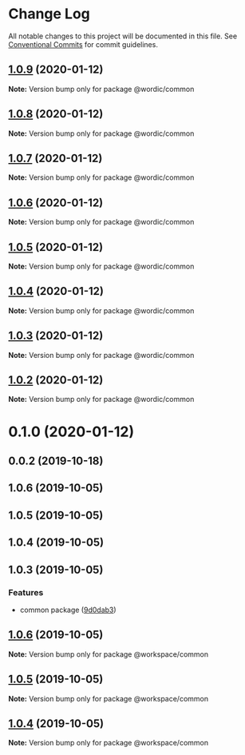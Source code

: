 # Change Log

All notable changes to this project will be documented in this file.
See [Conventional Commits](https://conventionalcommits.org) for commit guidelines.

## [1.0.9](https://github.com/shakogegia/mern-monorepo-boilerplate/compare/@wordic/common@1.0.7...@wordic/common@1.0.9) (2020-01-12)

**Note:** Version bump only for package @wordic/common

## [1.0.8](https://github.com/shakogegia/mern-monorepo-boilerplate/compare/@wordic/common@1.0.7...@wordic/common@1.0.8) (2020-01-12)

**Note:** Version bump only for package @wordic/common

## [1.0.7](https://github.com/shakogegia/mern-monorepo-boilerplate/compare/@wordic/common@1.0.6...@wordic/common@1.0.7) (2020-01-12)

**Note:** Version bump only for package @wordic/common

## [1.0.6](https://github.com/shakogegia/mern-monorepo-boilerplate/compare/@wordic/common@1.0.5...@wordic/common@1.0.6) (2020-01-12)

**Note:** Version bump only for package @wordic/common

## [1.0.5](https://github.com/shakogegia/mern-monorepo-boilerplate/compare/@wordic/common@1.0.4...@wordic/common@1.0.5) (2020-01-12)

**Note:** Version bump only for package @wordic/common

## [1.0.4](https://github.com/shakogegia/mern-monorepo-boilerplate/compare/@wordic/common@1.0.3...@wordic/common@1.0.4) (2020-01-12)

**Note:** Version bump only for package @wordic/common

## [1.0.3](https://github.com/shakogegia/mern-monorepo-boilerplate/compare/@wordic/common@1.0.2...@wordic/common@1.0.3) (2020-01-12)

**Note:** Version bump only for package @wordic/common

## [1.0.2](https://github.com/shakogegia/mern-monorepo-boilerplate/compare/@wordic/common@1.0.1...@wordic/common@1.0.2) (2020-01-12)

**Note:** Version bump only for package @wordic/common

# 0.1.0 (2020-01-12)

## 0.0.2 (2019-10-18)

## 1.0.6 (2019-10-05)

## 1.0.5 (2019-10-05)

## 1.0.4 (2019-10-05)

## 1.0.3 (2019-10-05)

### Features

- common package ([9d0dab3](https://github.com/shakogegia/mern-monorepo-boilerplate/commit/9d0dab3))

## [1.0.6](https://github.com/shakogegia/mern-monorepo-boilerplate/compare/v1.0.5...v1.0.6) (2019-10-05)

**Note:** Version bump only for package @workspace/common

## [1.0.5](https://github.com/shakogegia/mern-monorepo-boilerplate/compare/v1.0.4...v1.0.5) (2019-10-05)

**Note:** Version bump only for package @workspace/common

## [1.0.4](https://github.com/shakogegia/mern-monorepo-boilerplate/compare/v1.0.3...v1.0.4) (2019-10-05)

**Note:** Version bump only for package @workspace/common
